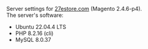 Server settings for [27estore.com](https://27estore.com) (Magento 2.4.6-p4).  
The server's software:
- Ubuntu 22.04.4 LTS
- PHP 8.2.16 (cli)
- MySQL 8.0.37 